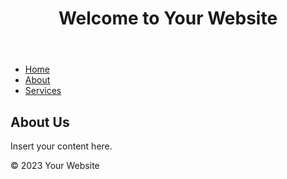 <!DOCTYPE html>
<html lang="en">
<head>
    <meta charset="UTF-8">
    <meta http-equiv="X-UA-Compatible" content="IE=edge">
    <meta name="viewport" content="width=device-width, initial-scale=1.0">
    <title>Your Website</title>
    <link rel="stylesheet" href="styles.css">
</head>
<body>
    <header>
        <h1>Welcome to Your Website</h1>
    </header>
    <nav>
        <ul>
            <li><a href="/">Home</a></li>
            <li><a href="/about">About</a></li>
            <li><a href="/services">Services</a></li>
        </ul>
    </nav>
    <main>
        <section>
            <h2>About Us</h2>
            <p>Insert your content here.</p>
        </section>
    </main>
    <footer>
        <p>&copy; 2023 Your Website</p>
    </footer>
    <script src="script.js"></script>
</body>
</html>
